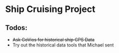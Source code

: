 # Ship Cruising Project

## Todos:

- ~~Ask GoVios for historical ship GPS Data~~
- Try out the historical data tools that Michael sent
